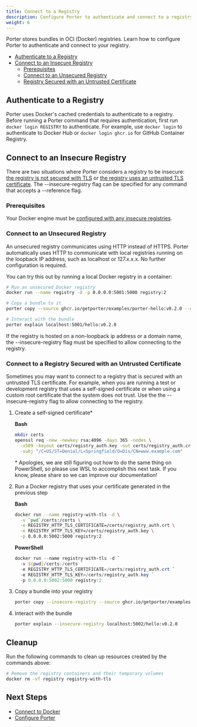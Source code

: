 ```yaml
---
title: Connect to a Registry
description: Configure Porter to authenticate and connect to a registry
weight: 6
---
```


Porter stores bundles in OCI (Docker) registries.
Learn how to configure Porter to authenticate and connect to your registry.

- [Authenticate to a Registry](#authenticate-to-a-registry)
- [Connect to an Insecure Registry](#connect-to-an-insecure-registry)
  - [Prerequisites](#prerequisites)
  - [Connect to an Unsecured Registry](#connect-to-an-unsecured-registry)
  - [Registry Secured with an Untrusted Certificate](#connect-to-a-registry-secured-with-an-untrusted-certificate)

## Authenticate to a Registry

Porter uses Docker's cached credentials to authenticate to a registry.
Before running a Porter command that requires authentication, first run `docker login REGISTRY` to authenticate.
For example, use `docker login` to authenticate to Docker Hub or `docker login ghcr.io` for GitHub Container Registry.

## Connect to an Insecure Registry

There are two situations where Porter considers a registry to be insecure: [the registry is not secured with TLS](#connect-to-an-unsecured-registry) or [the registry uses an untrusted TLS certificate](#connect-to-a-registry-secured-with-an-untrusted-certificate).
The \--insecure-registry flag can be specified for any command that accepts a \--reference flag.

### Prerequisites

Your Docker engine must be [configured with any insecure registries](https://docs.docker.com/registry/insecure/).

### Connect to an Unsecured Registry

An unsecured registry communicates using HTTP instead of HTTPS.
Porter automatically uses HTTP to communicate with local registries running on the loopback IP address, such as localhost or 127.x.x.x.
No further configuration is required.

You can try this out by running a local Docker registry in a container:

```bash
# Run an unsecured Docker registry
docker run --name registry -d -p 0.0.0.0:5001:5000 registry:2

# Copy a bundle to it
porter copy --source ghcr.io/getporter/examples/porter-hello:v0.2.0 --destination localhost:5001/hello:v0.2.0

# Interact with the bundle
porter explain localhost:5001/hello:v0.2.0
```

If the registry is hosted on a non-loopback ip address or a domain name, the \--insecure-registry flag must be specified to allow connecting to the registry.

### Connect to a Registry Secured with an Untrusted Certificate

Sometimes you may want to connect to a registry that is secured with an untrusted TLS certificate.
For example, when you are running a test or development registry that uses a self-signed certificate or when using a custom root certificate that the system does not trust.
Use the the \--insecure-registry flag to allow connecting to the registry.

1. Create a self-signed certificate\*

   **Bash**

   ```bash
   mkdir certs
   openssl req -new -newkey rsa:4096 -days 365 -nodes \
     -x509 -keyout certs/registry_auth.key -out certs/registry_auth.crt \
     -subj "/C=US/ST=Denial/L=Springfield/O=Dis/CN=www.example.com"
   ```

   \* Apologies, we are still figuring out how to do the same thing on PowerShell,
   so please use WSL to accomplish this next task. If you know, please share so we can improve our documentation!

2. Run a Docker registry that uses your certificate generated in the previous step

   **Bash**

   ```bash
   docker run --name registry-with-tls -d \
     -v `pwd`/certs:/certs \
     -e REGISTRY_HTTP_TLS_CERTIFICATE=/certs/registry_auth.crt \
     -e REGISTRY_HTTP_TLS_KEY=/certs/registry_auth.key \
     -p 0.0.0.0:5002:5000 registry:2
   ```

   **PowerShell**

   ```powershell
   docker run --name registry-with-tls -d `
     -v ${pwd}/certs:/certs `
     -e REGISTRY_HTTP_TLS_CERTIFICATE=/certs/registry_auth.crt `
     -e REGISTRY_HTTP_TLS_KEY=/certs/registry_auth.key `
     -p 0.0.0.0:5002:5000 registry:2
   ```

3. Copy a bundle into your registry
   ```bash
   porter copy --insecure-registry --source ghcr.io/getporter/examples/porter-hello:v0.2.0 --destination localhost:5002/hello:v0.2.0
   ```
4. Interact with the bundle
   ```bash
   porter explain --insecure-registry localhost:5002/hello:v0.2.0
   ```

## Cleanup

Run the following commands to clean up resources created by the commands above:

```bash
# Remove the registry containers and their temporary volumes
docker rm -vf registry registry-with-tls
```

## Next Steps

- [Connect to Docker](/docs/operations/connect-to-docker/)
- [Configure Porter](/docs/configuration/configuration/)
